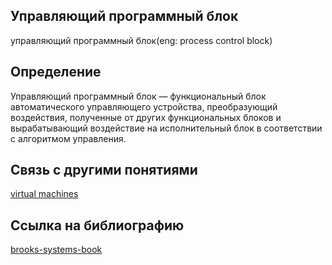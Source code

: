 
## Управляющий программный блок
управляющий программный блок(eng: process control block) 

## Определение
Управляющий программный блок — функциональный блок автоматического управляющего устройства, преобразующий воздействия, полученные от других функциональных блоков и вырабатывающий воздействие на исполнительный блок в соответствии с алгоритмом управления.

## Cвязь с другими понятиями 
[virtual machines](https://github.com/vernikkkkkkkkkkkkkkkkkkk/concept/blob/main/virtual%20machines/virtual%20machines.md)

## Cсылка на библиографию
[brooks-systems-book](https://github.com/vernikkkkkkkkkkkkkkkkkkk/concept/blob/main/bibliography/register%20machines/brooks-systems-book%7B2%7D.md)
